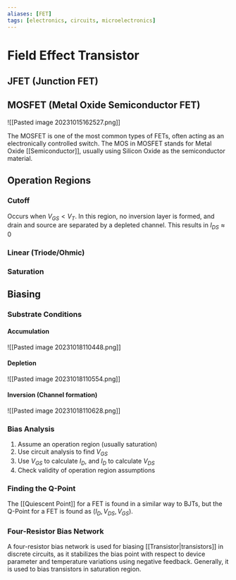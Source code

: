 ```yaml
---
aliases: [FET]
tags: [electronics, circuits, microelectronics]
---
```


# Field Effect Transistor

## JFET (Junction FET)

## MOSFET (Metal Oxide Semiconductor FET)

![[Pasted image 20231015162527.png]]

The MOSFET is one of the most common types of FETs, often acting as an electronically controlled switch. The MOS in MOSFET stands for Metal Oxide [[Semiconductor]], usually using Silicon Oxide as the semiconductor material.

## Operation Regions

### Cutoff

Occurs when $V_{GS} < V_{T}$. In this region, no inversion layer is formed, and drain and source are separated by a depleted channel. This results in $I_{DS} \approx 0$

### Linear (Triode/Ohmic)

### Saturation

## Biasing 

### Substrate Conditions

#### Accumulation

![[Pasted image 20231018110448.png]]

#### Depletion

![[Pasted image 20231018110554.png]]

#### Inversion (Channel formation)

![[Pasted image 20231018110628.png]]

### Bias Analysis

1. Assume an operation region (usually saturation)
2. Use circuit analysis to find $V_{GS}$ 
3. Use $V_{GS}$ to calculate $I_{D}$, and $I_{D}$ to calculate $V_{DS}$
4. Check validity of operation region assumptions

### Finding the Q-Point

The [[Quiescent Point]] for a FET is found in a similar way to BJTs, but the Q-Point for a FET is found as ($I_{D}, V_{DS}, V_{GS}$).

### Four-Resistor Bias Network

A four-resistor bias network is used for biasing [[Transistor|transistors]] in discrete circuits, as it stabilizes the bias point with respect to device parameter and temperature variations using negative feedback. Generally, it is used to bias transistors in saturation region.